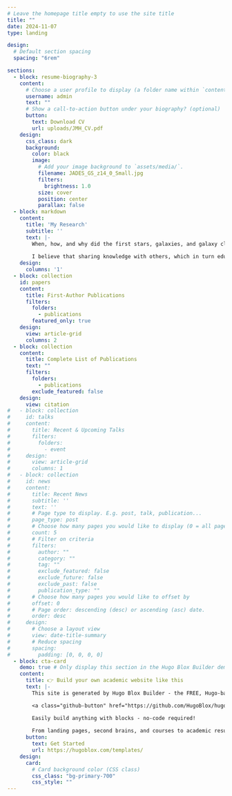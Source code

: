 ```yaml
---
# Leave the homepage title empty to use the site title
title: ""
date: 2024-11-07
type: landing

design:
  # Default section spacing
  spacing: "6rem"

sections:
  - block: resume-biography-3
    content:
      # Choose a user profile to display (a folder name within `content/authors/`)
      username: admin
      text: ""
      # Show a call-to-action button under your biography? (optional)
      button:
        text: Download CV
        url: uploads/JMH_CV.pdf
    design:
      css_class: dark
      background:
        color: black
        image:
          # Add your image background to `assets/media/`.
          filename: JADES_GS_z14_0_Small.jpg
          filters:
            brightness: 1.0
          size: cover
          position: center
          parallax: false
  - block: markdown
    content:
      title: 'My Research'
      subtitle: ''
      text: |-
        When, how, and why did the first stars, galaxies, and galaxy clusters form? In what ways did large-scale structure influence these first structures? And what sources of radiation reionized the Universe? These questions, which drive modern extragalactic astronomy, are core to my research. Using data from <a href="https://science.nasa.gov/mission/webb/">the James Webb Space Telescope (JWST)</a>, I have worked to: (#1) identify, characterize, and understand galaxies and galaxy clusters in the very early Universe; while (#2) connecting the physical properties of the most distant known galaxies and galaxy clusters with their large-scale environment. In particular, I have made numerous and impactful contributions toward the selection, photometric redshift determination, physical property inference, and interpretation of galaxies and galaxy clusters at the redshift frontier. I have extensive experience interpreting observations from three out of the four instruments on JWST: <a href="https://science.nasa.gov/mission/webb/mid-infrared-instrument-miri/">the Mid-Infrared Instrument (MIRI)</a>, <a href="https://science.nasa.gov/mission/webb/nircam/">the Near Infrared Camera (NIRCam)</a>, and <a href="https://science.nasa.gov/mission/webb/nirspec/">the Near Infrared Spectrograph (NIRSpec)</a>, with a specific emphasis in the wide field slitless spectroscopic (WFSS) observing mode of NIRCam. My contributions to extragalactic astronomy have been featured in national and international press, and I have worked to share my work and acquired knowledge with the broader community.
    
        I believe that sharing knowledge with others, which in turn educates and inspires the future generations of humanity and scientists, is one of the most important and significant activities that we can do as astronomers. To this end, I have spent my time mentoring, teaching, and tutoring local undergraduate students in mathematics and science at both the introductory and advanced level. While an undergraduate student, I co-organized a weekly extragalactic seminar at Princeton University. During graduate school, I co-organized a bi-weekly extragalactic seminar at the University of Arizona, which included lectures and workshops related to using JWST and understanding the high-redshift Universe. I recently started educating amateur astronomers and high school students in Tucson, AZ about JWST. Furthermore, my research related to my help discovering and understanding the most distant known galaxy, JADES-GS-z14-0, has been featured in national and international press, including <a href="https://blogs.nasa.gov/webb/2024/05/30/nasas-james-webb-space-telescope-finds-most-distant-known-galaxy/">a blog post from NASA</a> that already has more than one million impressions, and <a href="https://www.youtube.com/watch?v=FR7VGHauNxw">an interview filmed by the University of Arizona</a> that already has more than one thousand views.
    design:
      columns: '1'
  - block: collection
    id: papers
    content:
      title: First-Author Publications
      filters:
        folders:
          - publications
        featured_only: true
    design:
      view: article-grid
      columns: 2
  - block: collection
    content:
      title: Complete List of Publications
      text: ""
      filters:
        folders:
          - publications
        exclude_featured: false
    design:
      view: citation
#   - block: collection
#     id: talks
#     content:
#       title: Recent & Upcoming Talks
#       filters:
#         folders:
#           - event
#     design:
#       view: article-grid
#       columns: 1
#   - block: collection
#     id: news
#     content:
#       title: Recent News
#       subtitle: ''
#       text: ''
#       # Page type to display. E.g. post, talk, publication...
#       page_type: post
#       # Choose how many pages you would like to display (0 = all pages)
#       count: 5
#       # Filter on criteria
#       filters:
#         author: ""
#         category: ""
#         tag: ""
#         exclude_featured: false
#         exclude_future: false
#         exclude_past: false
#         publication_type: ""
#       # Choose how many pages you would like to offset by
#       offset: 0
#       # Page order: descending (desc) or ascending (asc) date.
#       order: desc
#     design:
#       # Choose a layout view
#       view: date-title-summary
#       # Reduce spacing
#       spacing:
#         padding: [0, 0, 0, 0]
  - block: cta-card
    demo: true # Only display this section in the Hugo Blox Builder demo site
    content:
      title: 👉 Build your own academic website like this
      text: |-
        This site is generated by Hugo Blox Builder - the FREE, Hugo-based open source website builder trusted by 250,000+ academics like you.

        <a class="github-button" href="https://github.com/HugoBlox/hugo-blox-builder" data-color-scheme="no-preference: light; light: light; dark: dark;" data-icon="octicon-star" data-size="large" data-show-count="true" aria-label="Star HugoBlox/hugo-blox-builder on GitHub">Star</a>

        Easily build anything with blocks - no-code required!
        
        From landing pages, second brains, and courses to academic resumés, conferences, and tech blogs.
      button:
        text: Get Started
        url: https://hugoblox.com/templates/
    design:
      card:
        # Card background color (CSS class)
        css_class: "bg-primary-700"
        css_style: ""
---
```

